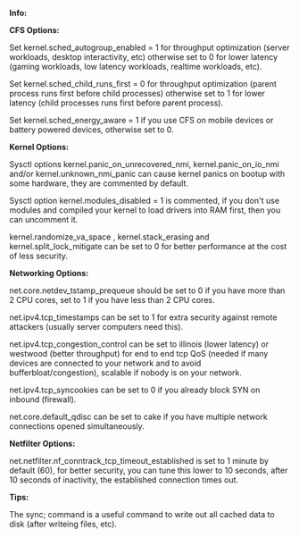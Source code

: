 **Info:**

**CFS Options:**

Set kernel.sched_autogroup_enabled = 1 for throughput optimization (server workloads, desktop interactivity, etc) otherwise set to 0 for lower latency (gaming workloads, low latency workloads, realtime workloads, etc).

Set kernel.sched_child_runs_first = 0 for throughput optimization (parent process runs first before child processes) otherwise set to 1 for lower latency (child processes runs first before parent process).

Set kernel.sched_energy_aware = 1 if you use CFS on mobile devices or battery powered devices, otherwise set to 0.

**Kernel Options:**

Sysctl options kernel.panic_on_unrecovered_nmi, kernel.panic_on_io_nmi and/or kernel.unknown_nmi_panic can cause kernel panics on bootup with some hardware, they are commented by default.

Sysctl option kernel.modules_disabled = 1 is commented, if you don't use modules and compiled your kernel to load drivers into RAM first, then you can uncomment it.

kernel.randomize_va_space , kernel.stack_erasing and kernel.split_lock_mitigate can be set to 0 for better performance at the cost of less security.

**Networking Options:**

net.core.netdev_tstamp_prequeue should be set to 0 if you have more than 2 CPU cores, set to 1 if you have less than 2 CPU cores.

net.ipv4.tcp_timestamps can be set to 1 for extra security against remote attackers (usually server computers need this).

net.ipv4.tcp_congestion_control can be set to illinois (lower latency) or westwood (better throughput) for end to end tcp QoS (needed if many devices are connected to your network and to avoid bufferbloat/congestion), scalable if nobody is on your network.

net.ipv4.tcp_syncookies can be set to 0 if you already block SYN on inbound (firewall).

net.core.default_qdisc can be set to cake if you have multiple network connections opened simultaneously.

**Netfilter Options:**

net.netfilter.nf_conntrack_tcp_timeout_established is set to 1 minute by default (60), for better security, you can tune this lower to 10 seconds, after 10 seconds of inactivity, the established connection times out.

**Tips:**

The sync; command is a useful command to write out all cached data to disk (after writeing files, etc).

